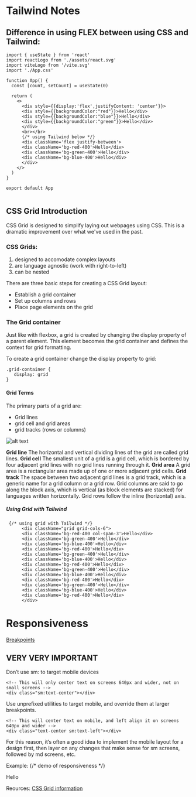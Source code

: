 # Tailwind Notes

## Difference in using FLEX between using CSS and Tailwind:

```
import { useState } from 'react'
import reactLogo from './assets/react.svg'
import viteLogo from '/vite.svg'
import './App.css'

function App() {
  const [count, setCount] = useState(0)

  return (
    <>
      <div style={{display:'flex',justifyContent: 'center'}}>
      <div style={{backgroundColor:"red"}}>Hello</div>
      <div style={{backgroundColor:"blue"}}>Hello</div>
      <div style={{backgroundColor:"green"}}>Hello</div>
      </div>
      <br></br>
      {/* using Tailwind below */}
      <div className='flex justify-between'>
      <div className='bg-red-400'>Hello</div>
      <div className='bg-green-400'>Hello</div>
      <div className='bg-blue-400'>Hello</div>
      </div>
    </>
  )
}

export default App


```

## CSS Grid Introduction
CSS Grid is designed to simplify laying out webpages using CSS. This is a dramatic improvement over what we've used in the past.

### CSS Grids:
1. designed to accomodate complex layouts
2. are language agnostic (work with right-to-left)
3. can be nested

There are three basic steps for creating a CSS Grid layout:
- Establish a grid container
- Set up columns and rows
- Place page elements on the grid


### The Grid container
Just like with flexbox, a grid is created by changing the display property of a parent element. This element becomes the grid container and defines the context for grid formatting.

To create a grid container change the display property to grid:

```
.grid-container {
   display: grid
}

```

#### Grid Terms
The primary parts of a grid are:
- Grid lines
- grid cell and grid areas
- grid tracks (rows or columns)

![alt text]([image.png](http://web.simmons.edu/~grovesd/comm244/notes/week11/grid-terms.png))



**Grid line**
The horizontal and vertical dividing lines of the grid are called grid lines.
**Grid cell**
The smallest unit of a grid is a grid cell, which is bordered by four adjacent grid lines with no grid lines running through it.
**Grid area**
A grid area is a rectangular area made up of one or more adjacent grid cells.
**Grid track**
The space between two adjacent grid lines is a grid track, which is a generic name for a grid column or a grid row. Grid columns are said to go along the block axis, which is vertical (as block elements are stacked) for languages written horizontally. Grid rows follow the inline (horizontal) axis.


##### Using Grid with Tailwind
```
 {/* using grid with Tailwind */}
      <div className="grid grid-cols-6">
      <div className='bg-red-400 col-span-3'>Hello</div>
      <div className='bg-green-400'>Hello</div>
      <div className='bg-blue-400'>Hello</div>
      <div className='bg-red-400'>Hello</div>
      <div className='bg-green-400'>Hello</div>
      <div className='bg-blue-400'>Hello</div>
      <div className='bg-red-400'>Hello</div>
      <div className='bg-green-400'>Hello</div>
      <div className='bg-blue-400'>Hello</div>
      <div className='bg-red-400'>Hello</div>
      <div className='bg-green-400'>Hello</div>
      <div className='bg-blue-400'>Hello</div>
      <div className='bg-red-400'>Hello</div>
      </div>
```

# Responsiveness
[Breakpoints](https://www.google.com/url?sa=i&url=https%3A%2F%2Fmrtnschndlr.medium.com%2Fthings-to-rethink-with-tailwind-css-part-1-breakpoints-b2809e2bbb2&psig=AOvVaw0-f1QLXrZbRkQVHRf0W_Zc&ust=1714957621380000&source=images&cd=vfe&opi=89978449&ved=0CBIQjRxqFwoTCKDXv5Cp9YUDFQAAAAAdAAAAABAD)


## VERY VERY IMPORTANT

Don’t use sm: to target mobile devices

```
<!-- This will only center text on screens 640px and wider, not on small screens -->
<div class="sm:text-center"></div>
```


Use unprefixed utilities to target mobile, and override them at larger breakpoints.
```
<!-- This will center text on mobile, and left align it on screens 640px and wider -->
<div class="text-center sm:text-left"></div>
```
For this reason, it’s often a good idea to implement the mobile layout for a design first, then layer on any changes that make sense for sm screens, followed by md screens, etc.





Example: 
{/* demo of responsiveness */}
      <div className='sm:bg-pink-700 md:bg-blue-500'>Hello</div>




























Reources:
[CSS Grid information](http://web.simmons.edu/~grovesd/comm244/notes/week11/grid-basics.php)